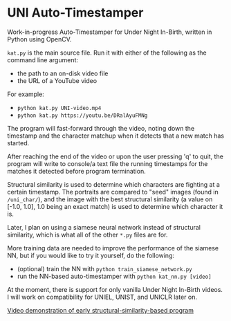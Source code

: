 # UNI Auto-Timestamper

Work-in-progress Auto-Timestamper for Under Night In-Birth, written in Python using OpenCV.

`kat.py` is the main source file. Run it with either of the following as the command line argument:

* the path to an on-disk video file
* the URL of a YouTube video

For example:

* `python kat.py UNI-video.mp4`
* `python kat.py https://youtu.be/DRalAyuFMNg`

The program will fast-forward through the video, noting down the timestamp and the character matchup when it detects that a new match has started.

After reaching the end of the video or upon the user pressing 'q' to quit, the program will write to console/a text file the running timestamps for the matches it detected before program termination.

Structural similarity is used to determine which characters are fighting at a certain timestamp. The portraits are compared to "seed" images (found in `/uni_char/`), and the image with the best structural similarity (a value on [-1.0, 1.0], 1.0 being an exact match) is used to determine which character it is.

Later, I plan on using a siamese neural network instead of structural similarity, which is what all of the other `*.py` files are for.

More training data are needed to improve the performance of the siamese NN, but if you would like to try it yourself, do the following:

* (optional) train the NN with `python train_siamese_network.py`
* run the NN-based auto-timestamper with `python kat_nn.py [video]`

At the moment, there is support for only vanilla Under Night In-Birth videos. I will work on compatibility for UNIEL, UNIST, and UNICLR later on.

[Video demonstration of early structural-similarity-based program](https://youtu.be/FnLX1YT-hBQ)